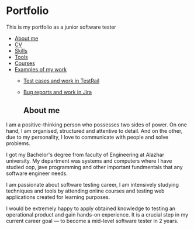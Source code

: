 # Portfolio
This is my portfolio as a junior software tester



- [About me](#about-me)
- [CV](#cv)
- [Skills](#skills)
- [Tools](#tools)
- [Courses](#courses)
- [Examples of my work](#examples-of-my-work)
  * [Test cases and work in TestRail](#test-cases-and-work-in-testrail)
  * [Bug reports and work in Jira](#bug-reports-and-work-in-jira)
 
    ## About me

I am a positive-thinking person who possesses two sides of power. On one hand, I am organised, structured and attentive to detail. And on the other, due to my personality, I love to communicate with people and solve problems.

I got my Bachelor's degree from faculty of Engineering at Alazhar university. My department was systems and computers where I have studied oop, jave programming and other important fundmentals that any software engineer needs. 

 I am passionate about software testing career, I am intensively studying techniques and tools by attending online courses and testing web applications created for learning purposes.

I would be extremely happy to apply obtained knowledge to testing an operational product and gain hands-on experience. It is a crucial step in my current career goal — to become a mid-level software tester in 2 years.
